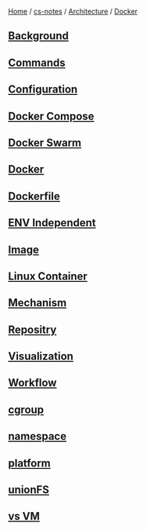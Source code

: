 [Home](https://mengxianbin.github.io) /
[cs-notes](https://mengxianbin.github.io/cs-notes/content) /
[Architecture](https://mengxianbin.github.io/cs-notes/content/Architecture) /
[Docker](https://mengxianbin.github.io/cs-notes/content/Architecture/Docker)

## [Background](https://mengxianbin.github.io/cs-notes/content/Architecture/Docker/Background)

## [Commands](https://mengxianbin.github.io/cs-notes/content/Architecture/Docker/Commands/)

## [Configuration](https://mengxianbin.github.io/cs-notes/content/Architecture/Docker/Configuration/)

## [Docker Compose](https://mengxianbin.github.io/cs-notes/content/Architecture/Docker/Docker%20Compose)

## [Docker Swarm](https://mengxianbin.github.io/cs-notes/content/Architecture/Docker/Docker%20Swarm)

## [Docker](https://mengxianbin.github.io/cs-notes/content/Architecture/Docker/Docker)

## [Dockerfile](https://mengxianbin.github.io/cs-notes/content/Architecture/Docker/Dockerfile/)

## [ENV Independent](https://mengxianbin.github.io/cs-notes/content/Architecture/Docker/ENV%20Independent)

## [Image](https://mengxianbin.github.io/cs-notes/content/Architecture/Docker/Image)

## [Linux Container](https://mengxianbin.github.io/cs-notes/content/Architecture/Docker/Linux%20Container)

## [Mechanism](https://mengxianbin.github.io/cs-notes/content/Architecture/Docker/Mechanism)

## [Repositry](https://mengxianbin.github.io/cs-notes/content/Architecture/Docker/Repositry)

## [Visualization](https://mengxianbin.github.io/cs-notes/content/Architecture/Docker/Visualization)

## [Workflow](https://mengxianbin.github.io/cs-notes/content/Architecture/Docker/Workflow)

## [cgroup](https://mengxianbin.github.io/cs-notes/content/Architecture/Docker/cgroup)

## [namespace](https://mengxianbin.github.io/cs-notes/content/Architecture/Docker/namespace)

## [platform](https://mengxianbin.github.io/cs-notes/content/Architecture/Docker/platform)

## [unionFS](https://mengxianbin.github.io/cs-notes/content/Architecture/Docker/unionFS)

## [vs VM](https://mengxianbin.github.io/cs-notes/content/Architecture/Docker/vs%20VM)
